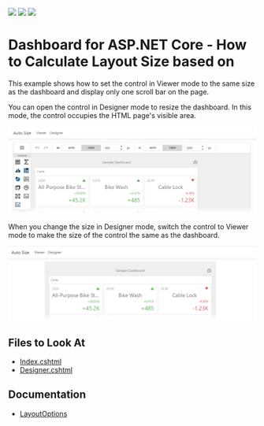 <!-- default badges list -->
![](https://img.shields.io/endpoint?url=https://codecentral.devexpress.com/api/v1/VersionRange/421083901/21.2.2%2B)
[![](https://img.shields.io/badge/Open_in_DevExpress_Support_Center-FF7200?style=flat-square&logo=DevExpress&logoColor=white)](https://supportcenter.devexpress.com/ticket/details/T1039232)
[![](https://img.shields.io/badge/📖_How_to_use_DevExpress_Examples-e9f6fc?style=flat-square)](https://docs.devexpress.com/GeneralInformation/403183)
<!-- default badges end -->
# Dashboard for ASP.NET Core - How to Calculate Layout Size based on 

This example shows how to set the control in Viewer mode to the same size as the dashboard and display only one scroll bar on the page. 

You can open the control in Designer mode to resize the dashboard. In this mode, the control occupies the HTML page's visible area.

![](img/designer.png)

When you change the size in Designer mode, switch the control to Viewer mode to make the size of the control the same as the dashboard.

![](img/viewer.png)

<!-- default file list -->
## Files to Look At

- [Index.cshtml](./CS/AspNetCoreDashboardControlAutoSize/Pages/Index.cshtml)
- [Designer.cshtml](./CS/AspNetCoreDashboardControlAutoSize/Pages/Designer.cshtml)
<!-- default file list end --> 

## Documentation

- [LayoutOptions](https://docs.devexpress.com/Dashboard/js-DevExpress.Dashboard.Model.LayoutOptions?v=21.2)
